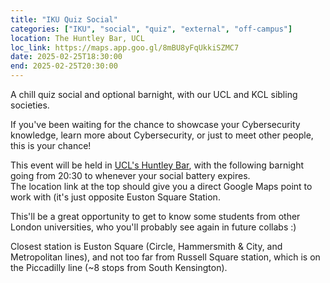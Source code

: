 ```yaml
---
title: "IKU Quiz Social"
categories: ["IKU", "social", "quiz", "external", "off-campus"]
location: The Huntley Bar, UCL
loc_link: https://maps.app.goo.gl/8mBU8yFqUkkiSZMC7
date: 2025-02-25T18:30:00
end: 2025-02-25T20:30:00
---
```


A chill quiz social and optional barnight, with our UCL and KCL sibling societies.

<!--more-->

If you've been waiting for the chance to showcase your Cybersecurity knowledge, learn more about Cybersecurity, or just to meet other people, this is your chance!

This event will be held in [UCL's Huntley Bar](https://studentsunionucl.org/eat-drink-shop/bars/huntley), with the following barnight going from 20:30 to whenever your social battery expires.\
The location link at the top should give you a direct Google Maps point to work with (it's just opposite Euston Square Station.

This'll be a great opportunity to get to know some students from other London universities, who you'll probably see again in future collabs :)

Closest station is Euston Square (Circle, Hammersmith & City, and Metropolitan lines), and not too far from Russell Square station, which is on the Piccadilly line (~8 stops from South Kensington).

